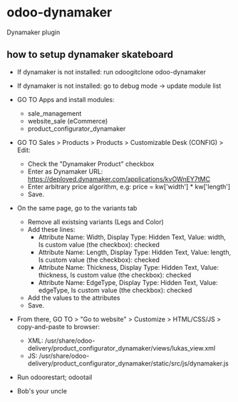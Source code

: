 # odoo-dynamaker
Dynamaker plugin

## how to setup dynamaker skateboard
* If dynamaker is not installed: run odoogitclone odoo-dynamaker

* If dynamaker is not installed: go to debug mode -> update module list

* GO TO Apps and install modules:
    * sale_management
    * website_sale (eCommerce)
    * product_configurator_dynamaker

* GO TO Sales > Products > Products > Customizable Desk (CONFIG) > Edit:
   * Check the "Dynamaker Product" checkbox
   * Enter as Dynamaker URL: https://deployed.dynamaker.com/applications/kvOWnEY7tMC
   * Enter arbitrary price algorithm, e.g: price = kw['width'] * kw['length']
   * Save.

* On the same page, go to the variants tab
   * Remove all existsing variants (Legs and Color)
   * Add these lines:
      * Attribute Name: Width, Display Type: Hidden Text, Value: width, Is custom value (the checkbox): checked
      * Attribute Name: Length, Display Type: Hidden Text, Value: length, Is custom value (the checkbox): checked
      * Attribute Name: Thickness, Display Type: Hidden Text, Value: thickness, Is custom value (the checkbox): checked
      * Attribute Name: EdgeType, Display Type: Hidden Text, Value: edgeType, Is custom value (the checkbox): checked
   * Add the values to the attributes
   * Save.

* From there, GO TO > "Go to website" > Customize > HTML/CSS/JS > copy-and-paste to browser:
    * XML: /usr/share/odoo-delivery/product_configurator_dynamaker/views/lukas_view.xml
    * JS: /usr/share/odoo-delivery/product_configurator_dynamaker/static/src/js/dynamaker.js
    
* Run odoorestart; odootail

* Bob's your uncle
